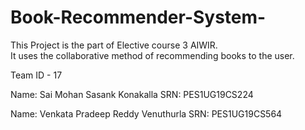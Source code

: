 # Book-Recommender-System-
This Project is the part of Elective course 3 AIWIR. <br>
It uses the collaborative method of recommending books to the user.

Team ID - 17

Name: Sai Mohan Sasank Konakalla
SRN: PES1UG19CS224

Name: Venkata Pradeep Reddy Venuthurla
SRN: PES1UG19CS564

